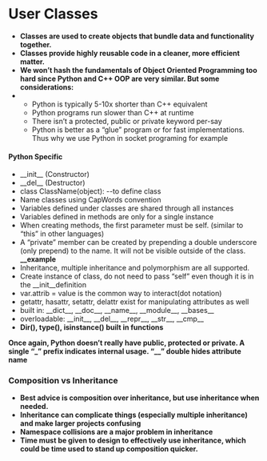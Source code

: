 # User Classes

* **Classes are used to create objects that bundle data and functionality together.**
* **Classes provide highly reusable code in a cleaner, more efficient matter.**
* **We won’t hash the fundamentals of Object Oriented Programming too hard since Python and C++ OOP are very similar. But some considerations:**
* * Python is typically 5-10x shorter than C++ equivalent
  * Python programs run slower than C++ at runtime
  * There isn’t a protected, public or private keyword per-say
  * Python is better as a “glue” program or for fast implementations. Thus why we use Python in socket programing for example

#### Python Specific

* \_\_init\_\_ \(Constructor\)
* \_\_del\_\_ \(Destructor\)
* class ClassName\(object\):
   --to define class
* Name classes using CapWords convention
* Variables defined under classes are shared through all instances
* Variables defined in methods are only for a single instance
* When creating methods, the first parameter must be self. \(similar to “this” in other languages\)
* A “private” member can be created by prepending a double underscore \(only prepend\) to the name. It will not be visible outside of the class.  **\_\_example**
* Inheritance, multiple inheritance and polymorphism are all supported.
* Create instance of class, do not need to pass “self” even though it is in the \_\_init\_\_definition
* var.attrib = value is the common way to interact\(dot notation\)
* getattr, hasattr, setattr, delattr exist for manipulating attributes as well
* built in: \_\_dict\_\_, \_\_doc\_\_, \_\_name\_\_, \_\_module\_\_, \_\_bases\_\_
* overloadable: \_\_init\_\_, \_\_del\_\_, \_\_repr\_\_, \_\_str\_\_, \_\_cmp\_\_
* **Dir\(\), type\(\), isinstance\(\) built in functions**

**Once again, Python doesn’t really have public, protected or private. A single “\_” prefix indicates internal usage. “\_\_” double hides attribute name**

### Composition vs Inheritance

* **Best advice is composition over inheritance, but use inheritance when needed.**
* **Inheritance can complicate things \(especially multiple inheritance\) and make larger projects confusing**
* **Namespace collisions are a major problem in inheritance**
* **Time must be given to design to effectively use inheritance, which could be time used to stand up composition quicker.**



